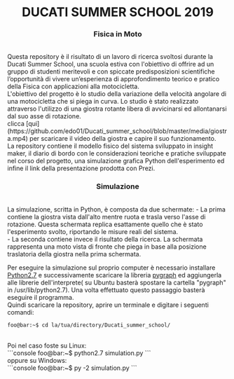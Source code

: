 <div align="center">
  <h1>DUCATI SUMMER SCHOOL 2019</h1>
  <h3>Fisica in Moto</h3>
</div><br>
Questa repository è il risultato di un lavoro di ricerca svoltosi durante la Ducati Summer School,
una scuola estiva con l'obiettivo di offrire ad un gruppo di studenti meritevoli e con spiccate predisposizioni
scientifiche l’opportunità di vivere un’esperienza di approfondimento teorico e pratico della Fisica con applicazioni alla
motocicletta.<br>
L'obiettivo del progetto è lo studio della variazione della velocità angolare di una motocicletta che si piega in curva. Lo studio
è stato realizzato attraverso l'utilizzo di una giostra rotante libera di avvicinarsi ed allontanarsi dal suo asse di rotazione.<br>
clicca [qui](https://github.com/edo01/Ducati_summer_school/blob/master/media/giostra.mp4) per scaricare il video della giostra e capire il suo funzionamento.
<br>
La repository contiene il modello fisico del sistema sviluppato in insight maker, il diario di bordo con le considerazioni teoriche
e pratiche sviluppate nel corso del progetto, una simulazione grafica Python dell'esperimento ed
infine il link della presentazione prodotta con Prezi.
<br>
<div align="center">
  <h3>Simulazione</h3>
</div><br>
La simulazione, scritta in Python, è composta da due schermate: 
- La prima contiene la giostra vista dall'alto mentre ruota e trasla verso l'asse di rotazione. Questa schermata replica esattamente quello che è stato l'esperimento svolto, riportando le misure reali del sistema.<br>
- La seconda contiene invece il risultato della ricerca. La schermata rappresenta una moto vista di fronte che piega in base alla posizione traslatoria della giostra nella prima schermata.<br>

Per eseguire la simulazione sul proprio computer è necessario installare [Python2.7](https://www.python.it/download/#python-2-7-15)
e successivamente scaricare la libreria [pygraph](https://bitbucket.org/zambu/pygraph/downloads/) ed aggiungerla alle librerie dell'interprete( su Ubuntu basterà spostare la cartella "pygraph" in /usr/lib/python2.7). Una volta effettuato questo passaggio basterà eseguire il programma.<br>Quindi scaricare la repository, aprire un terminale e digitare i seguenti comandi:<br>

```console
foo@bar:~$ cd la/tua/directory/Ducati_summer_school/
```
<br>
Poi nel caso foste su Linux:<br>
```console
foo@bar:~$ python2.7 simulation.py
```
<br>
oppure su Windows:<br>
```console
foo@bar:~$ py -2 simulation.py
```
